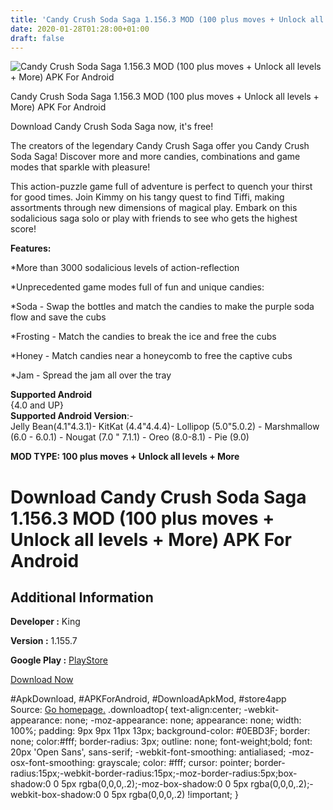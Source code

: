```yaml
---
title: 'Candy Crush Soda Saga 1.156.3 MOD (100 plus moves + Unlock all levels + More) APK For Android'
date: 2020-01-28T01:28:00+01:00
draft: false
---
```


![Candy Crush Soda Saga 1.156.3 MOD (100 plus moves + Unlock all levels + More) APK For Android](https://i2.wp.com/apkhome.net/wp-content/uploads/2020/01/Candy-Crush-Soda-Saga-1.156.3-MOD-100-plus-moves-Unlock-all-levels-More.png "Candy Crush Soda Saga 1.156.3 MOD (100 plus moves + Unlock all levels + More) APK For Android")

  

Candy Crush Soda Saga 1.156.3 MOD (100 plus moves + Unlock all levels + More) APK For Android

Download Candy Crush Soda Saga now, it's free!

The creators of the legendary Candy Crush Saga offer you Candy Crush Soda Saga! Discover more and more candies, combinations and game modes that sparkle with pleasure!

This action-puzzle game full of adventure is perfect to quench your thirst for good times. Join Kimmy on his tangy quest to find Tiffi, making assortments through new dimensions of magical play. Embark on this sodalicious saga solo or play with friends to see who gets the highest score!

**Features:**

\*More than 3000 sodalicious levels of action-reflection

\*Unprecedented game modes full of fun and unique candies:

\*Soda - Swap the bottles and match the candies to make the purple soda flow and save the cubs

\*Frosting - Match the candies to break the ice and free the cubs

\*Honey - Match candies near a honeycomb to free the captive cubs

\*Jam - Spread the jam all over the tray

**Supported Android**  
{4.0 and UP}  
**Supported Android Version**:-  
Jelly Bean(4.1"4.3.1)- KitKat (4.4"4.4.4)- Lollipop (5.0"5.0.2) - Marshmallow (6.0 - 6.0.1) - Nougat (7.0 " 7.1.1) - Oreo (8.0-8.1) - Pie (9.0)

**MOD TYPE: 100 plus moves + Unlock all levels + More**

Download Candy Crush Soda Saga 1.156.3 MOD (100 plus moves + Unlock all levels + More) APK For Android
======================================================================================================

Additional Information
----------------------

**Developer :** King

**Version :** 1.155.7

**Google Play :** [PlayStore](https://play.google.com/store/apps/details?id=com.king.candycrushsodasaga)

  

[Download Now](https://store4app.co/post/candy-crush-soda-saga-1-156-3-mod-100-plus-moves-unlock-all-levels-more-apk-for-android_1580142615)

  
#ApkDownload, #APKForAndroid, #DownloadApkMod, #store4app  
Source: [Go homepage.](https://store4app.co/post/candy-crush-soda-saga-1-156-3-mod-100-plus-moves-unlock-all-levels-more-apk-for-android_1580142615) .downloadtop{ text-align:center; -webkit-appearance: none; -moz-appearance: none; appearance: none; width: 100%; padding: 9px 9px 11px 13px; background-color: #0EBD3F; border: none; color:#fff; border-radius: 3px; outline: none; font-weight;bold; font: 20px 'Open Sans', sans-serif; -webkit-font-smoothing: antialiased; -moz-osx-font-smoothing: grayscale; color: #fff; cursor: pointer; border-radius:15px;-webkit-border-radius:15px;-moz-border-radius:5px;box-shadow:0 0 5px rgba(0,0,0,.2);-moz-box-shadow:0 0 5px rgba(0,0,0,.2);-webkit-box-shadow:0 0 5px rgba(0,0,0,.2) !important; }